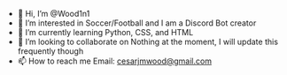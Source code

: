 - 👋 Hi, I’m @Wood1n1
- 👀 I’m interested in Soccer/Football and I am a Discord Bot creator
- 🌱 I’m currently learning Python, CSS, and HTML
- 💞️ I’m looking to collaborate on Nothing at the moment, I will update this frequently though
- 📫 How to reach me Email: cesarjmwood@gmail.com

<!---
Wood1n1/Wood1n1 is a ✨ special ✨ repository because its `README.md` (this file) appears on your GitHub profile.
You can click the Preview link to take a look at your changes.
--->
